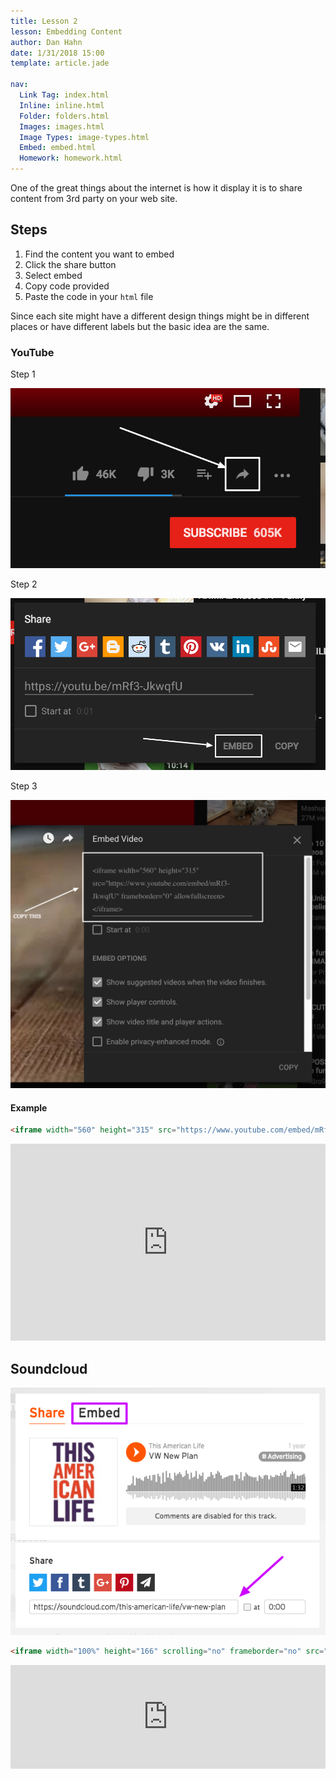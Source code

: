 ```yaml
---
title: Lesson 2
lesson: Embedding Content
author: Dan Hahn
date: 1/31/2018 15:00
template: article.jade

nav:
  Link Tag: index.html
  Inline: inline.html
  Folder: folders.html
  Images: images.html
  Image Types: image-types.html
  Embed: embed.html
  Homework: homework.html
---
```


One of the great things about the internet is how it display it is to share content from 3rd party on your web site.

## Steps

1. Find the content you want to embed
2. Click the share button
3. Select embed
4. Copy code provided
5. Paste the code in your `html` file

Since each site might have a different design things might be in different places or have different labels but the basic idea are the same.

### YouTube

Step 1

![](images/youtube1.png)

Step 2

![](images/youtube2.png)

Step 3

![](images/youtube3.png)

#### Example

```html
<iframe width="560" height="315" src="https://www.youtube.com/embed/mRf3-JkwqfU" frameborder="0" allowfullscreen></iframe>
```

<iframe width="560" height="315" src="https://www.youtube.com/embed/mRf3-JkwqfU" frameborder="0" allowfullscreen></iframe>

## Soundcloud

![](images/soundcloud.png)

```html
<iframe width="100%" height="166" scrolling="no" frameborder="no" src="https://w.soundcloud.com/player/?url=https%3A//api.soundcloud.com/tracks/228094613&amp;color=ff5500&amp;auto_play=false&amp;hide_related=false&amp;show_comments=true&amp;show_user=true&amp;show_reposts=false"></iframe>
```

<iframe width="100%" height="166" scrolling="no" frameborder="no" src="https://w.soundcloud.com/player/?url=https%3A//api.soundcloud.com/tracks/228094613&amp;color=ff5500&amp;auto_play=false&amp;hide_related=false&amp;show_comments=true&amp;show_user=true&amp;show_reposts=false"></iframe>

<style>
article img {
  max-width: 100%;
}

iframe {
  max-width: 100%;
}
</style>
